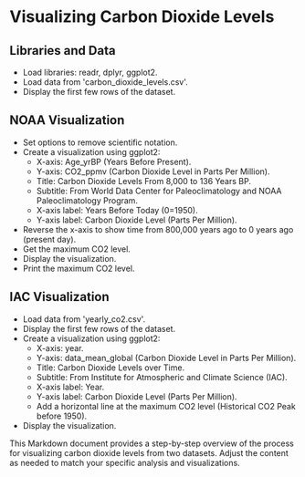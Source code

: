 # Visualizing Carbon Dioxide Levels

## Libraries and Data

* Load libraries: readr, dplyr, ggplot2.
* Load data from 'carbon_dioxide_levels.csv'.
* Display the first few rows of the dataset.

## NOAA Visualization

* Set options to remove scientific notation.
* Create a visualization using ggplot2:
  - X-axis: Age_yrBP (Years Before Present).
  - Y-axis: CO2_ppmv (Carbon Dioxide Level in Parts Per Million).
  - Title: Carbon Dioxide Levels From 8,000 to 136 Years BP.
  - Subtitle: From World Data Center for Paleoclimatology and NOAA Paleoclimatology Program.
  - X-axis label: Years Before Today (0=1950).
  - Y-axis label: Carbon Dioxide Level (Parts Per Million).
* Reverse the x-axis to show time from 800,000 years ago to 0 years ago (present day).
* Get the maximum CO2 level.
* Display the visualization.
* Print the maximum CO2 level.

## IAC Visualization

* Load data from 'yearly_co2.csv'.
* Display the first few rows of the dataset.
* Create a visualization using ggplot2:
  - X-axis: year.
  - Y-axis: data_mean_global (Carbon Dioxide Level in Parts Per Million).
  - Title: Carbon Dioxide Levels over Time.
  - Subtitle: From Institute for Atmospheric and Climate Science (IAC).
  - X-axis label: Year.
  - Y-axis label: Carbon Dioxide Level (Parts Per Million).
  - Add a horizontal line at the maximum CO2 level (Historical CO2 Peak before 1950).
* Display the visualization.

This Markdown document provides a step-by-step overview of the process for visualizing carbon dioxide levels from two datasets. Adjust the content as needed to match your specific analysis and visualizations.
